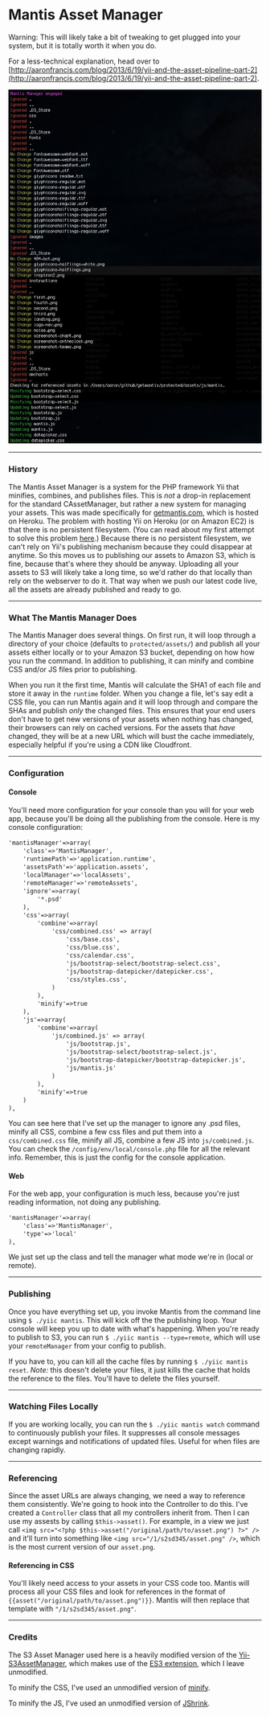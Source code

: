 Mantis Asset Manager
====================

Warning: This will likely take a bit of tweaking to get plugged into your system, but it is totally worth it when you do.

For a less-technical explanation, head over to [http://aaronfrancis.com/blog/2013/6/19/yii-and-the-asset-pipeline-part-2](http://aaronfrancis.com/blog/2013/6/19/yii-and-the-asset-pipeline-part-2).

![Mantis Asset Manager](protected/assets/images/mantis-manager.png?raw=true)

-----------	
### History
The Mantis Asset Manager is a system for the PHP framework Yii that minifies, combines, and publishes files. This is *not* a drop-in replacement for the standard CAssetManager, but rather a new system for managing your assets. This was made specifically for [getmantis.com](http://www.getmantis.com), which is hosted on Heroku. The problem with hosting Yii on Heroku (or on Amazon EC2) is that there is no persistent filesystem. (You can read about my first attempt to solve this problem [here](http://aaronfrancis.com/blog/2013/4/9/some-thoughts-about-hosting-yii-on-heroku).) Because there is no persistent filesystem, we can't rely on Yii's publishing mechanism because they could disappear at anytime. So this moves us to publishing our assets to Amazon S3, which is fine, because that's where they should be anyway. Uploading all your assets to S3 will likely take a long time, so we'd rather do that locally than rely on the webserver to do it. That way when we push our latest code live, all the assets are already published and ready to go.

--------------------------------
### What The Mantis Manager Does
The Mantis Manager does several things. On first run, it will loop through a directory of your choice (defaults to ```protected/assets/```) and publish all your assets either locally or to your Amazon S3 bucket, depending on how how you run the command. In addition to publishing, it can minify and combine CSS and/or JS files prior to publishing.

When you run it the first time, Mantis will calculate the SHA1 of each file and store it away in the ```runtime``` folder. When you change a file, let's say edit a CSS file, you can run Mantis again and it will loop through and compare the SHAs and publish _only_ the changed files. This ensures that your end users don't have to get new versions of your assets when nothing has changed, their browsers can rely on cached versions. For the assets that _have_ changed, they will be at a new URL which will bust the cache immediately, especially helpful if you're using a CDN like Cloudfront.

------------------
### Configuration

#### Console
You'll need more configuration for your console than you will for your web app, because you'll be doing all the publishing from the console. Here is my console configuration:
```
'mantisManager'=>array(
	'class'=>'MantisManager',
	'runtimePath'=>'application.runtime',
	'assetsPath'=>'application.assets',
	'localManager'=>'localAssets',
	'remoteManager'=>'remoteAssets',
	'ignore'=>array(
		'*.psd'
	),
	'css'=>array(
		'combine'=>array(
			'css/combined.css' => array(
				'css/base.css',
				'css/blue.css',
				'css/calendar.css',
				'js/bootstrap-select/bootstrap-select.css',
				'js/bootstrap-datepicker/datepicker.css',
				'css/styles.css',
			)
		),
		'minify'=>true
	),
	'js'=>array(
		'combine'=>array(
			'js/combined.js' => array(
				'js/bootstrap.js',
				'js/bootstrap-select/bootstrap-select.js',
				'js/bootstrap-datepicker/bootstrap-datepicker.js',
				'js/mantis.js'
			)
		),
		'minify'=>true
	)
),
```
You can see here that I've set up the manager to ignore any .psd files, minify all CSS, combine a few css files and put them into a ```css/combined.css``` file, minify all JS, combine a few JS into ```js/combined.js```. You can check the ```/config/env/local/console.php``` file for all the relevant info. Remember, this is just the config for the console application.

#### Web
For the web app, your configuration is much less, because you're just reading information, not doing any publishing.
```
'mantisManager'=>array(
	'class'=>'MantisManager',
	'type'=>'local'
),
```
We just set up the class and tell the manager what mode we're in (local or remote).


--------------
### Publishing
Once you have everything set up, you invoke Mantis from the command line using ```$ ./yiic mantis```. This will kick off the the publishing loop. Your console will keep you up to date with what's happening. When you're ready to publish to S3, you can run ```$ ./yiic mantis --type=remote```, which will use your ```remoteManager``` from your config to publish.

If you have to, you can kill all the cache files by running ```$ ./yiic mantis reset```. *Note:* this doesn't delete your files, it just kills the cache that holds the reference to the files. You'll have to delete the files yourself.

--------------
### Watching Files Locally
If you are working locally, you can run the ```$ ./yiic mantis watch``` command to continuously publish your files. It suppresses all console messages except warnings and notifications of updated files. Useful for when files are changing rapidly.

---------------
### Referencing
Since the asset URLs are always changing, we need a way to reference them consistently. We're going to hook into the Controller to do this. I've created a ```Controller``` class that all my controllers inherit from. Then I can use my assests by calling ```$this->asset()```. For example, in a view we just call ```<img src="<?php $this->asset("/original/path/to/asset.png") ?>" />``` and it'll turn into something like ```<img src="/1/s2sd345/asset.png" />```, which is the most current version of our ```asset.png```. 

#### Referencing in CSS
You'll likely need access to your assets in your CSS code too. Mantis will process all your CSS files and look for references in the format of ```{{asset("/original/path/to/asset.png")}}```. Mantis will then replace that template with ```"/1/s2sd345/asset.png"```.

-----------
### Credits

The S3 Asset Manager used here is a heavily modified version of the [Yii-S3AssetManager](https://github.com/andremetzen/yii-s3assetmanager), which makes use of the [ES3 extension](http://www.yiiframework.com/extension/es3), which I leave unmodified.

To minify the CSS, I've used an unmodified version of [minify](https://github.com/mrclay/minify).

To minify the JS, I've used an unmodified version of [JShrink](https://github.com/tedivm/JShrink).


